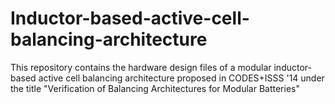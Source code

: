 # Inductor-based-active-cell-balancing-architecture
This repository contains the hardware design files of a modular inductor-based active cell balancing architecture proposed in CODES+ISSS '14 under the title "Verification of Balancing Architectures for Modular Batteries"
